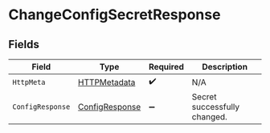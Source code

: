 # ChangeConfigSecretResponse


## Fields

| Field                                                       | Type                                                        | Required                                                    | Description                                                 |
| ----------------------------------------------------------- | ----------------------------------------------------------- | ----------------------------------------------------------- | ----------------------------------------------------------- |
| `HttpMeta`                                                  | [HTTPMetadata](../../Models/Components/HTTPMetadata.md)     | :heavy_check_mark:                                          | N/A                                                         |
| `ConfigResponse`                                            | [ConfigResponse](../../Models/Components/ConfigResponse.md) | :heavy_minus_sign:                                          | Secret successfully changed.                                |